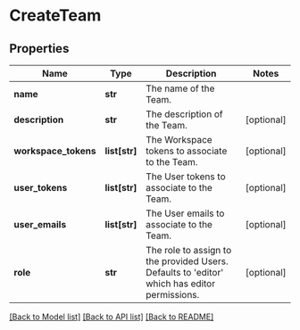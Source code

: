 # CreateTeam

## Properties
Name | Type | Description | Notes
------------ | ------------- | ------------- | -------------
**name** | **str** | The name of the Team. | 
**description** | **str** | The description of the Team. | [optional] 
**workspace_tokens** | **list[str]** | The Workspace tokens to associate to the Team. | [optional] 
**user_tokens** | **list[str]** | The User tokens to associate to the Team. | [optional] 
**user_emails** | **list[str]** | The User emails to associate to the Team. | [optional] 
**role** | **str** | The role to assign to the provided Users. Defaults to &#39;editor&#39; which has editor permissions. | [optional] 

[[Back to Model list]](../README.md#documentation-for-models) [[Back to API list]](../README.md#documentation-for-api-endpoints) [[Back to README]](../README.md)


